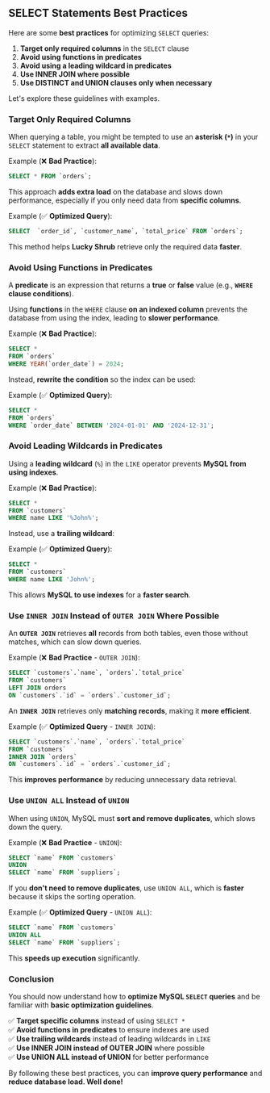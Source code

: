 ## **SELECT Statements Best Practices** 

Here are some **best practices** for optimizing `SELECT` queries:  

  1. **Target only required columns** in the `SELECT` clause
  2. **Avoid using functions in predicates**
  3. **Avoid using a leading wildcard in predicates**
  4. **Use INNER JOIN where possible**
  5. **Use DISTINCT and UNION clauses only when necessary**  

Let's explore these guidelines with examples.  

### **Target Only Required Columns**

When querying a table, you might be tempted to use an **asterisk (`*`)** in your `SELECT` statement to extract **all available data**.  

Example (❌ **Bad Practice**):

```sql
SELECT * FROM `orders`;
```

This approach **adds extra load** on the database and slows down performance, especially if you only need data from **specific columns**.  

Example (✅ **Optimized Query**):

```sql
SELECT  `order_id`, `customer_name`, `total_price` FROM `orders`;
```

This method helps **Lucky Shrub** retrieve only the required data **faster**.  

### **Avoid Using Functions in Predicates**

A **predicate** is an expression that returns a **true** or **false** value (e.g., **`WHERE` clause conditions**).  

Using **functions** in the `WHERE` clause **on an indexed column** prevents the database from using the index, leading to **slower performance**.  

Example (❌ **Bad Practice**):

```sql
SELECT *
FROM `orders`
WHERE YEAR(`order_date`) = 2024;
```
Instead, **rewrite the condition** so the index can be used:  

Example (✅ **Optimized Query**):

```sql
SELECT *
FROM `orders`
WHERE `order_date` BETWEEN '2024-01-01' AND '2024-12-31';
```

### **Avoid Leading Wildcards in Predicates**

Using a **leading wildcard** (`%`) in the `LIKE` operator prevents **MySQL from using indexes**.  

Example (❌ **Bad Practice**):

```sql
SELECT *
FROM `customers`
WHERE name LIKE '%John%';
```

Instead, use a **trailing wildcard**:  

Example (✅ **Optimized Query**):

```sql
SELECT *
FROM `customers`
WHERE name LIKE 'John%';
```

This allows **MySQL to use indexes** for a **faster search**.  

### **Use `INNER JOIN` Instead of `OUTER JOIN` Where Possible**

An **`OUTER JOIN`** retrieves **all** records from both tables, even those without matches, which can slow down queries.  

Example (❌ **Bad Practice** - `OUTER JOIN`):  

```sql
SELECT `customers`.`name`, `orders`.`total_price`
FROM `customers`  
LEFT JOIN orders
ON `customers`.`id` = `orders`.`customer_id`;
```

An **`INNER JOIN`** retrieves only **matching records**, making it **more efficient**.  

Example (✅ **Optimized Query** - `INNER JOIN`):  

```sql
SELECT `customers`.`name`, `orders`.`total_price`
FROM `customers`  
INNER JOIN `orders`
ON `customers`.`id` = `orders`.`customer_id`;
```

This **improves performance** by reducing unnecessary data retrieval.  

### **Use `UNION ALL` Instead of `UNION`**  

When using `UNION`, MySQL must **sort and remove duplicates**, which slows down the query. 

Example (❌ **Bad Practice** - `UNION`):

```sql
SELECT `name` FROM `customers`  
UNION  
SELECT `name` FROM `suppliers`;
```

If you **don't need to remove duplicates**, use `UNION ALL`, which is **faster** because it skips the sorting operation.  

Example (✅ **Optimized Query** - `UNION ALL`):

```sql
SELECT `name` FROM `customers`  
UNION ALL
SELECT `name` FROM `suppliers`;
```
This **speeds up execution** significantly.  

### **Conclusion**

You should now understand how to **optimize MySQL `SELECT` queries** and be familiar with **basic optimization guidelines**.  

  ✅ **Target specific columns** instead of using `SELECT *`  
  ✅ **Avoid functions in predicates** to ensure indexes are used  
  ✅ **Use trailing wildcards** instead of leading wildcards in `LIKE`  
  ✅ **Use INNER JOIN instead of OUTER JOIN** where possible  
  ✅ **Use UNION ALL instead of UNION** for better performance  

By following these best practices, you can **improve query performance** and **reduce database load. Well done!**
